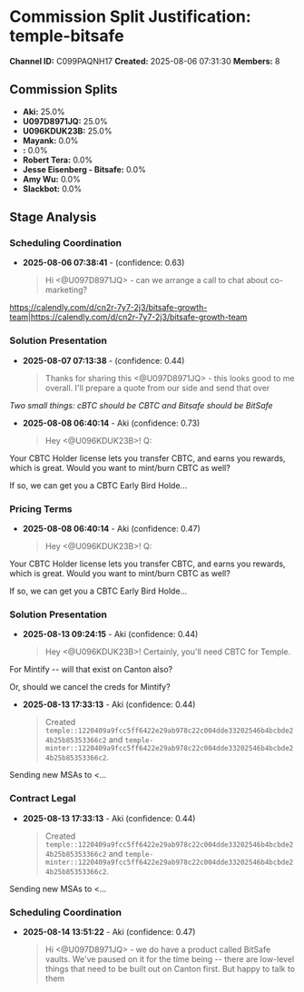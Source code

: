 # Commission Split Justification: temple-bitsafe

**Channel ID:** C099PAQNH17
**Created:** 2025-08-06 07:31:30
**Members:** 8

## Commission Splits

- **Aki:** 25.0%
- **U097D8971JQ:** 25.0%
- **U096KDUK23B:** 25.0%
- **Mayank:** 0.0%
- **:** 0.0%
- **Robert Tera:** 0.0%
- **Jesse Eisenberg - Bitsafe:** 0.0%
- **Amy Wu:** 0.0%
- **Slackbot:** 0.0%

## Stage Analysis

### Scheduling Coordination

- **2025-08-06 07:38:41** -  (confidence: 0.63)
  > Hi <@U097D8971JQ> - can we arrange a call to chat about co-marketing? 

<https://calendly.com/d/cn2r-7y7-2j3/bitsafe-growth-team|https://calendly.com/d/cn2r-7y7-2j3/bitsafe-growth-team>

### Solution Presentation

- **2025-08-07 07:13:38** -  (confidence: 0.44)
  > Thanks for sharing this <@U097D8971JQ> - this looks good to me overall. I'll prepare a quote from our side and send that over

_Two small things: cBTC should be CBTC and Bitsafe should be BitSafe_

- **2025-08-08 06:40:14** - Aki (confidence: 0.73)
  > Hey <@U096KDUK23B>! Q:

Your CBTC Holder license lets you transfer CBTC, and earns you rewards, which is great. Would you want to mint/burn CBTC as well?

If so, we can get you a CBTC Early Bird Holde...

### Pricing Terms

- **2025-08-08 06:40:14** - Aki (confidence: 0.47)
  > Hey <@U096KDUK23B>! Q:

Your CBTC Holder license lets you transfer CBTC, and earns you rewards, which is great. Would you want to mint/burn CBTC as well?

If so, we can get you a CBTC Early Bird Holde...

### Solution Presentation

- **2025-08-13 09:24:15** - Aki (confidence: 0.44)
  > Hey <@U096KDUK23B>!  Certainly, you'll need CBTC for Temple.

For Mintify -- will that exist on Canton also?

Or, should we cancel the creds for Mintify?

- **2025-08-13 17:33:13** - Aki (confidence: 0.44)
  > Created `temple::1220409a9fcc5ff6422e29ab978c22c004dde33202546b4bcbde24b25b85353366c2` and `temple-minter::1220409a9fcc5ff6422e29ab978c22c004dde33202546b4bcbde24b25b85353366c2`.

Sending new MSAs to <...

### Contract Legal

- **2025-08-13 17:33:13** - Aki (confidence: 0.44)
  > Created `temple::1220409a9fcc5ff6422e29ab978c22c004dde33202546b4bcbde24b25b85353366c2` and `temple-minter::1220409a9fcc5ff6422e29ab978c22c004dde33202546b4bcbde24b25b85353366c2`.

Sending new MSAs to <...

### Scheduling Coordination

- **2025-08-14 13:51:22** - Aki (confidence: 0.47)
  > Hi <@U097D8971JQ> - we do have a product called BitSafe vaults. We've paused on it for the time being -- there are low-level things that need to be built out on Canton first. But happy to talk to them

